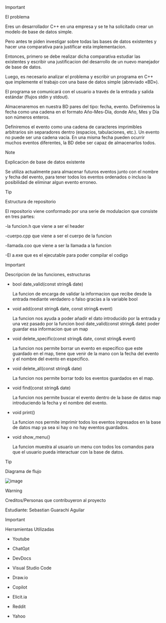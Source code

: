 
> [!IMPORTANT]
> El problema     

Eres un desarrollador C++ en una empresa y se te ha solicitado crear un modelo de base de
datos simple.
  
Pero antes te piden investigar sobre todas las bases de datos existentes y
hacer una comparativa para justificar esta implementacion.

Entonces, primero se debe realizar dicha comparativa estudiar las existentes y escribir una
justificacion del desarrollo de un nuevo manejador de base de datos.

Luego, es necesario analizar el problema y escribir un programa en C++ que implemente el
trabajo con una base de datos simple (abreviado «BD»).

El programa se comunicará con el usuario a través de la entrada y salida estándar (flujos stdin y stdout).

Almacenaremos en nuestra BD pares del tipo: fecha, evento. Definiremos la fecha como una
cadena en el formato Año-Mes-Día, donde Año, Mes y Día son números enteros.

Definiremos el evento como una cadena de caracteres imprimibles arbitrarios sin
separadores dentro (espacios, tabulaciones, etc.). Un evento no puede ser una cadena vacía.
En una misma fecha pueden ocurrir muchos eventos diferentes, la BD debe ser capaz de
almacenarlos todos.

> [!NOTE]
Explicacion de base de datos existente

  Se utiliza actualmente para almacenar futuros eventos junto con el nombre y fecha del evento, para tener todos los eventos ordenados o incluso la posibilidad de eliminar algun evento erroneo. 

  > [!TIP]
Estructura de repositorio

El repositorio viene conformado por una serie de modulacion que consiste en tres partes:

-la funcion.h que viene a ser el header

-cuerpo.cpp que viene a ser el cuerpo de la funcion

-llamada.coo que viene a ser la llamada a la funcion

-El a.exe que es el ejecutable para poder compilar el codigo


> [!IMPORTANT]
Descripcion de las funciones, estructuras


- bool date_valid(const string& date)

  La funcion de encarga de validar la informacion que recibe desde la entrada mediante verdadero o falso gracias a la variable bool

- void add(const string& date, const string& event)

  La funcion nos ayuda a poder añadir el dato introducido por la entrada y una vez pasado por la funcion bool date_valid(const string& date) poder guardar esa informacion que un map<vector>

- void delete_specific(const string& date, const string& event)

  La funcion nos permite borrar un evento en especifico que este guardado en el map<vector>, tiene que venir de la mano con la fecha del evento y el nombre del evento en especifico.

- void delete_all(const string& date)

  La funcion nos permite borrar todo los eventos guardados en el map<vector>.

- void find(const string& date)

  La funcion nos permite buscar el evento dentro de la base de datos map<vector> introduciendo la fecha y el nombre del evento.

- void print()

  La funcion nos permite imprimir todos los eventos ingresados en la base de datos map<vector> ya sea si hay o no hay eventos guardados.

- void show_menu()

  La funcion muestra al usuario un menu con todos los comandos para que el usuario pueda interactuar con la base de datos.

> [!TIP]
Diagrama de flujo

![image](https://github.com/Huaritex/examen_final.cpp/assets/159574524/378acbb5-20a6-42b5-b96b-a0a0e5fe9b01)



> [!WARNING]
Creditos/Personas que contribuyeron al proyecto

Estudiante: Sebastian Guarachi Aguilar

> [!IMPORTANT] 
Herramientas Utilizadas

- Youtube

- ChatGpt

- DevDocs

- Visual Studio Code

- Draw.io

- Copilot 

- Elicit.ia

- Reddit

- Yahoo 


 






